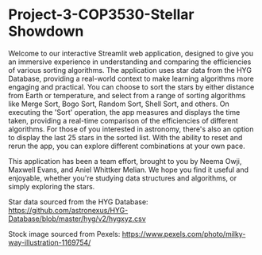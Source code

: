 # Project-3-COP3530-Stellar Showdown
Welcome to our interactive Streamlit web application, designed to give you an immersive experience in understanding and comparing the efficiencies of various sorting algorithms. The application uses star data from the HYG Database, providing a real-world context to make learning algorithms more engaging and practical. You can choose to sort the stars by either distance from Earth or temperature, and select from a range of sorting algorithms like Merge Sort, Bogo Sort, Random Sort, Shell Sort, and others. On executing the 'Sort' operation, the app measures and displays the time taken, providing a real-time comparison of the efficiencies of different algorithms. For those of you interested in astronomy, there's also an option to display the last 25 stars in the sorted list. With the ability to reset and rerun the app, you can explore different combinations at your own pace.

This application has been a team effort, brought to you by Neema Owji, Maxwell Evans, and Aniel Whittker Melian. We hope you find it useful and enjoyable, whether you're studying data structures and algorithms, or simply exploring the stars.

Star data sourced from the HYG Database: https://github.com/astronexus/HYG-Database/blob/master/hyg/v2/hygxyz.csv

Stock image sourced from Pexels: https://www.pexels.com/photo/milky-way-illustration-1169754/
